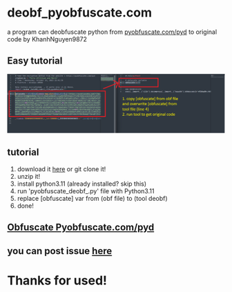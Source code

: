 # deobf_pyobfuscate.com
a program can deobfuscate python from [pyobfuscate.com/pyd](https://pyobfuscate.com/pyd) to original code by KhanhNguyen9872

## Easy tutorial
<img alt="Test" src="https://github.com/KhanhNguyen9872/deobf_pyobfuscate.com/raw/main/img/test.png" />

## tutorial
1. download it [here](https://github.com/KhanhNguyen9872/deobf_pyobfuscate.com/archive/refs/heads/main.zip) or git clone it!
2. unzip it!
3. install python3.11 (already installed? skip this)
4. run 'pyobfuscate_deobf_<version>.py' file with Python3.11
5. replace [obfuscate] var from (obf file) to (tool deobf)
6. done!

## [Obfuscate Pyobfuscate.com/pyd](https://pyobfuscate.com/pyd)
## you can post issue [here](https://github.com/KhanhNguyen9872/deobf_pyobfuscate.com/issues/new)

# Thanks for used!
